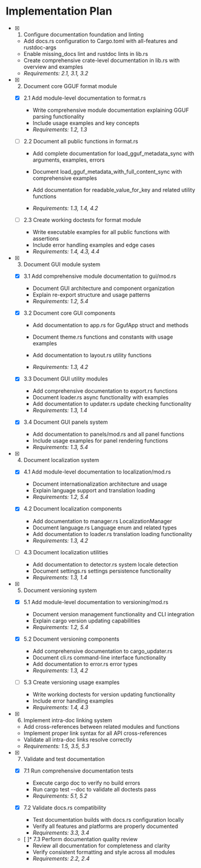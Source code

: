 # Implementation Plan

- [x] 1. Configure documentation foundation and linting





  - Add docs.rs configuration to Cargo.toml with all-features and rustdoc-args
  - Enable missing_docs lint and rustdoc lints in lib.rs
  - Create comprehensive crate-level documentation in lib.rs with overview and examples
  - _Requirements: 2.1, 3.1, 3.2_

- [x] 2. Document core GGUF format module





  - [x] 2.1 Add module-level documentation to format.rs


    - Write comprehensive module documentation explaining GGUF parsing functionality
    - Include usage examples and key concepts
    - _Requirements: 1.2, 1.3_



  - [ ] 2.2 Document all public functions in format.rs
    - Add complete documentation for load_gguf_metadata_sync with arguments, examples, errors
    - Document load_gguf_metadata_with_full_content_sync with comprehensive examples
    - Add documentation for readable_value_for_key and related utility functions


    - _Requirements: 1.3, 1.4, 4.2_

  - [ ] 2.3 Create working doctests for format module
    - Write executable examples for all public functions with assertions
    - Include error handling examples and edge cases
    - _Requirements: 1.4, 4.3, 4.4_

- [x] 3. Document GUI module system





  - [x] 3.1 Add comprehensive module documentation to gui/mod.rs


    - Document GUI architecture and component organization
    - Explain re-export structure and usage patterns
    - _Requirements: 1.2, 5.4_



  - [x] 3.2 Document core GUI components

    - Add documentation to app.rs for GgufApp struct and methods
    - Document theme.rs functions and constants with usage examples
    - Add documentation to layout.rs utility functions

    - _Requirements: 1.3, 4.2_

  - [x] 3.3 Document GUI utility modules

    - Add comprehensive documentation to export.rs functions
    - Document loader.rs async functionality with examples
    - Add documentation to updater.rs update checking functionality
    - _Requirements: 1.3, 1.4_


  - [x] 3.4 Document GUI panels system

    - Add documentation to panels/mod.rs and all panel functions
    - Include usage examples for panel rendering functions
    - _Requirements: 1.3, 5.4_

- [x] 4. Document localization system




  - [x] 4.1 Add module-level documentation to localization/mod.rs


    - Document internationalization architecture and usage
    - Explain language support and translation loading
    - _Requirements: 1.2, 5.4_

  - [x] 4.2 Document localization components



    - Add documentation to manager.rs LocalizationManager
    - Document language.rs Language enum and related types
    - Add documentation to loader.rs translation loading functionality
    - _Requirements: 1.3, 4.2_



  - [ ] 4.3 Document localization utilities
    - Add documentation to detector.rs system locale detection
    - Document settings.rs settings persistence functionality
    - _Requirements: 1.3, 1.4_

- [x] 5. Document versioning system







  - [x] 5.1 Add module-level documentation to versioning/mod.rs


    - Document version management functionality and CLI integration
    - Explain cargo version updating capabilities
    - _Requirements: 1.2, 5.4_

  - [x] 5.2 Document versioning components


    - Add comprehensive documentation to cargo_updater.rs
    - Document cli.rs command-line interface functionality
    - Add documentation to error.rs error types
    - _Requirements: 1.3, 4.2_



  - [ ] 5.3 Create versioning usage examples
    - Write working doctests for version updating functionality
    - Include error handling examples
    - _Requirements: 1.4, 4.3_

- [x] 6. Implement intra-doc linking system




  - Add cross-references between related modules and functions
  - Implement proper link syntax for all API cross-references
  - Validate all intra-doc links resolve correctly
  - _Requirements: 1.5, 3.5, 5.3_

- [x] 7. Validate and test documentation




  - [x] 7.1 Run comprehensive documentation tests


    - Execute cargo doc to verify no build errors
    - Run cargo test --doc to validate all doctests pass
    - _Requirements: 5.1, 5.2_

  - [x] 7.2 Validate docs.rs compatibility


    - Test documentation builds with docs.rs configuration locally
    - Verify all features and platforms are properly documented
    - _Requirements: 3.3, 3.4_

  - [ ]* 7.3 Perform documentation quality review
    - Review all documentation for completeness and clarity
    - Verify consistent formatting and style across all modules
    - _Requirements: 2.2, 2.4_